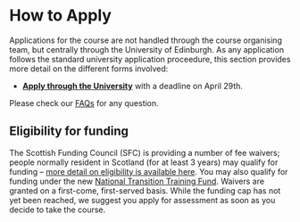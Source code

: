 # How to Apply 

Applications for the course are not handled through the course organising team, but centrally through the University of Edinburgh. As any application follows the standard university application proceedure, this section provides more detail on the different forms involved:
  
  * [__Apply through the University__](https://forms.office.com/Pages/ResponsePage.aspx?id=sAafLmkWiUWHiRCgaTTcYSh2MWKVoxpLrG5A3l7A6AdUQUJETVM0UTFITEVQVzZNTUVFTVhEOU1QTS4u&wdLOR=c675E99C0-A068-A34E-A6DE-B7F0B62FBEF5) with a deadline on April 29th.  

Please check our [FAQs](faqs.md) for any question. 

<a name = "funding_applications"></a>
## Eligibility for funding

The Scottish Funding Council (SFC) is providing a number of fee waivers; people normally resident in Scotland <!--or the rest of the EU--> (for at least 3 years) may qualify for funding &ndash; [more detail on eligibility is available here](https://www.ed.ac.uk/bayes/about-us/our-work/education/workforce-development/courses/data-visualisation). You may also qualify for funding under the new [National Transition Training Fund](https://www.myworldofwork.co.uk/national-transition-training-fund).
Waivers are granted on a first-come, first-served basis. While the funding cap has not yet been reached, we suggest you apply for assessment as soon as you decide to take the course. 

<!-- Applications are currently being processed; if you meet the basic requirements and have not yet received a response for an application for assessment you should receive one in due course. You may complete a course application in the meantime &ndash; please note this in the funding section and the applications will be linked.  -->
<p>&nbsp;</p>

<!--
<a name = "course_applications"></a>
## Completing course application form

A single [form](https://www.ed.ac.uk/bayes/about-us/our-work/education/workforce-development/how-to-apply) is in use for a set of courses within the Bayes Centre's *Data Skills Workforce Development* portfolio; the form must therefore satisfy all courses' requirements and also the University of Edinburgh's formal requirements for applications. Bearing in mind that the data visualisation course has an atypical target student group, we highlight mandatory sections and where our requirements may differ from the standard, and provide answers to common questions from applicants. Please [e-mail us](mailto:datavisonline@gmail.com) if you have any other questions. 

Guidelines follow on how to fill in the University's application form. 

### Starting data
Please select start date *16 May* to open the application form. Applications will be processed on a rolling basis. We recommend applying as early as poosible and _at least two weeks in advance of the course start_ (**2 May**).


### Sections 1&ndash;3 
cover basic personal details &ndash; the form will indicate fields that are required. 


### Section 4&ndash; Programme 

We highlight below only those sections that are mandatory. You may leave other sections blank or enter **N/A** 

<h4>Personal Statement</h4>

You **MUST** state that you are registering for the course ***'Data Visualisation for Professionals'*** here. This field asks also for some indication of your motivation for taking this course. 

<h4>Relevant Knowledge/Training Skills</h4>

Please provide a brief summary, describing how you qualify to take the course &ndash; the form provides some detail about what is required here.

### Sections 5&ndash; Qualifications &amp; 6&ndash; Employment

Because this course is accredited, the university requires evidence that you are qualified to attend. Please provide information on either academic or professional qualifications:

1. evidence of completion of a university degree, using copies of certificates or transcripts or links to institutions that generate formal verfication of your degree. Please note that *ANY* university degree is acceptable; we do *NOT* require applicants to have a technical or computer-related degree. 
If you do not have a degree or other tertiary qualification please enter ***N/A*** for this section. 

2. a CV detailing professional experience. As above, this may be in *ANY* domain or sector. Please note that your professional experience overall, beyond school, rather than current employment status, is what is of relevance to this application. We have interest registered by professionals across a wide range of sectors, educational backgrounds, in paid, unpaid and out of employment; we anticipate each will bring their experience in life and at work to enrich learning during hands-on sessions. 


### Section 7&ndash; Finance

If you have made an application for a fee waiver please state this. If you used a different e-mail from that for this application please provide that here so that the two applications may be linked. 
If you meet the [eligibility requirements for a waiver](https://www.ed.ac.uk/bayes/about-us/our-work/education/workforce-development/eligibility-funding) but have not yet applied for one please indicate here whether or not you wish to be considered for one. 

If you do NOT qualify for a waiver please [e-mail Bayes](mailto:bayes-training@ed.ac.uk) for more information about paying for a place.


### Section 8&ndash; Referees

You may be required to provide a referee &ndash; this may be your current or a previous employer, a  colleague who knows you in a work or more informal capacity. While a formal letterhead is preferable, considering the restrictions of the current lockdown a reference by e-mail, preferably from an organisational address, that also states the working relationship with your referee may be submitted.  

If you provide a peer / colleague / personal referee please ask them to indicate in their reference understanding of your capability to take the course. This does not need to be explicit, but may refer, for example, to a working relationship, or mention capabilities or skills they have observed in their interaction with you, or relevant activities you have undertaken. Please note that such references do not have to be on a letterhead.

Please provide contact details including e-mail in this section; the University will send information on how to submit the reference directly to your referee.
-->
